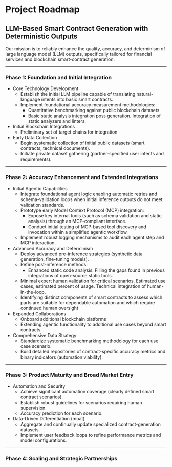 
# Project Roadmap

## LLM-Based Smart Contract Generation with Deterministic Outputs

Our mission is to reliably enhance the quality, accuracy, and determinism of large language model (LLM) outputs, specifically tailored for financial services and blockchain smart-contract generation.

----------

### Phase 1: Foundation and Initial Integration

-   Core Technology Development  
	-   Establish the initial LLM pipeline capable of translating natural-language intents into basic smart contracts.  
	-   Implement foundational accuracy measurement methodologies:  
		-   Quantitative benchmarking against public blockchain datasets.  
		-   Basic static analysis integration post-generation.  Integration of static analyzers and linters.
-   Initial Blockchain Integrations  
	- Preliminary set of target chains for integration
-   Early Data Collection  
	-   Begin systematic collection of initial public datasets (smart contracts, technical documents).  
    -   Initiate private dataset gathering (partner-specified user intents and requirements).  
----------

### Phase 2: Accuracy Enhancement and Extended Integrations 

-  Initial Agentic Capabilities
	-  Integrate foundational agent logic enabling automatic retries and schema-validation loops when initial inference outputs do not meet validation standards.
	-  Prototype early Model Context Protocol (MCP) integration:
		-  Expose key internal tools (such as schema validation and static analysis) through an MCP-compliant interface.
		-  Conduct initial testing of MCP-based tool discovery and invocation within a simplified agentic workflow.
	-  Implement robust logging mechanisms to audit each agent step and MCP interaction.
-   Advanced Accuracy and Determinism  
	-   Deploy advanced pre-inference strategies (synthetic data generation, fine-tuning models).  
	 -   Refine post-inference methods:  
		    -   Enhanced static code analysis.  Filling the gaps found in previous integrations of open-source  static tools.
	-   Minimal expert human validation for critical scenarios.  Estimated use cases, estimated percent of usage. Technical integration of human-in-the-loop.
 	-   Identifying distinct components of smart contracts to assess which parts are suitable for dependable automation and which require continued human oversight
  -   Expanded Collaborations  
		-   Onboard additional blockchain platforms
		-   Extending agentic functionality to additional use cases beyond smart contracts.
 -   Comprehensive Data Strategy  
	  -   Standardize systematic benchmarking methodology for each use case scenario.  
      -   Build detailed repositories of contract-specific accuracy metrics and binary indicators (automation viability).  
  ----------

### Phase 3: Product Maturity and Broad Market Entry

-   Automation and Security  
	-   Achieve significant automation coverage (clearly defined smart contract scenarios).  
	-   Establish robust guidelines for scenarios requiring human supervision.
 	-   Accuracy prediction for each scenario.    
-   Data-Driven Differentiation (moat)  
	-   Aggregate and continually update specialized contract-generation datasets.  
	-   Implement user feedback loops to refine performance metrics and model configurations.  
      
    

----------

### Phase 4: Scaling and Strategic Partnerships 
